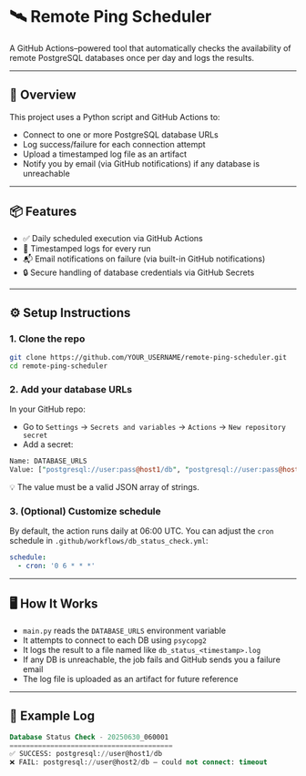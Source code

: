 # 🛰️ Remote Ping Scheduler

A GitHub Actions–powered tool that automatically checks the availability of remote PostgreSQL databases once per day and logs the results.

---

## 🚀 Overview

This project uses a Python script and GitHub Actions to:

- Connect to one or more PostgreSQL database URLs
- Log success/failure for each connection attempt
- Upload a timestamped log file as an artifact
- Notify you by email (via GitHub notifications) if any database is unreachable

---

## 📦 Features

- ✅ Daily scheduled execution via GitHub Actions
- 📄 Timestamped logs for every run
- 📬 Email notifications on failure (via built-in GitHub notifications)
- 🔒 Secure handling of database credentials via GitHub Secrets

---

## ⚙️ Setup Instructions

### 1. Clone the repo

```bash
git clone https://github.com/YOUR_USERNAME/remote-ping-scheduler.git
cd remote-ping-scheduler
```

### 2. Add your database URLs

In your GitHub repo:

- Go to ```Settings``` → ```Secrets and variables``` → ```Actions``` → ```New repository secret```
- Add a secret:

```perl
Name: DATABASE_URLS
Value: ["postgresql://user:pass@host1/db", "postgresql://user:pass@host2/db"]
```

💡 The value must be a valid JSON array of strings.

### 3. (Optional) Customize schedule

By default, the action runs daily at 06:00 UTC. You can adjust the ```cron``` schedule in ```.github/workflows/db_status_check.yml```:

```yaml
schedule:
  - cron: '0 6 * * *'
```

---

## 🖥️ How It Works

- ```main.py``` reads the ```DATABASE_URLS``` environment variable
- It attempts to connect to each DB using ```psycopg2```
- It logs the result to a file named like ```db_status_<timestamp>.log```
- If any DB is unreachable, the job fails and GitHub sends you a failure email
- The log file is uploaded as an artifact for future reference

---

## 📄 Example Log

```sql
Database Status Check - 20250630_060001
========================================
✅ SUCCESS: postgresql://user@host1/db
❌ FAIL: postgresql://user@host2/db — could not connect: timeout
```
